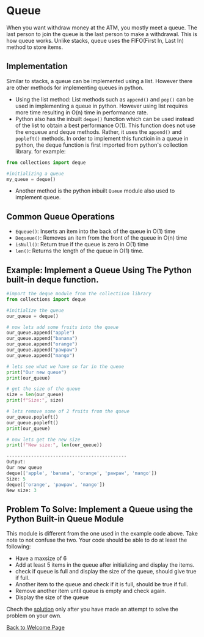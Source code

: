 # Queue

When you want withdraw money at the ATM, you mostly meet a queue. The last person to join the queue is the last person to make a withdrawal. This is how queue works. Unlike stacks, queue uses the FIFO(First In, Last In) method to store items.

## Implementation

 Similar to stacks, a queue can be implemented using a list. However there are other methods for implementing queues in python.

- Using the list method: List methods such as `append()` and `pop()` can be used in implementing a queue in python. However using list requires more time resulting in O(n) time in performance rate. 
- Python also has the inbuilt `deque()` function which can be used instead of the list to obtain a best performance O(1). This function does not use the enqueue and deque methods. Rather, it uses the `append()` and `popleft()` methods. In order to implement this functioin in a queue in python, the deque function is first imported from python's collection library. for example:

```python
from collections import deque

#initializing a queue
my_queue = deque()
```
- Another method is the python inbuilt `Queue` module also used to implement queue.


## Common Queue Operations
- `Equeue()`: Inserts an item into the back of the queue in O(1) time
- `Dequeue()`: Removes an item from the front of the queue in O(n) time
- `isNull()`: Return true if the queue is zero in O(1) time
- `len()`: Returns the length of the queue in O(1) time.

## Example: Implement a Queue Using The Python built-in deque function.

```python
#import the deque module from the collectiion library
from collections import deque

#initialize the queue
our_queue = deque()

# now lets add some fruits into the queue
our_queue.append("apple")
our_queue.append("banana")
our_queue.append("orange")
our_queue.append("pawpaw")
our_queue.append("mango")

# lets see what we have so far in the queue
print("Our new queue")
print(our_queue)

# get the size of the queue
size = len(our_queue)
print(f"Size:", size)

# lets remove some of 2 fruits from the queue
our_queue.popleft()
our_queue.popleft()
print(our_queue)

# now lets get the new size
print(f"New size:", len(our_queue))

--------------------------------------------
Output:
Our new queue
deque(['apple', 'banana', 'orange', 'pawpaw', 'mango'])
Size: 5
deque(['orange', 'pawpaw', 'mango'])
New size: 3
```

## Problem To Solve: Implement a Queue using the Python Built-in Queue Module
This module is different from the one used in the example code above. Take note to not confuse the two. 
Your code should be able to do at least the following:

- Have a maxsize of 6
- Add at least 5 items in the queue after initializing and display the items.
- check if queue is full and display the size of the queue, should give true if full.
- Another item to the queue and check if it is full, should be true if full.
- Remove another item until queue is empty and check again.
- Display the size of the queue


Chech the [solution](2-solution.py) only after you have made an attempt to solve the problem on your own.

[Back to Welcome Page](welcome.md)
